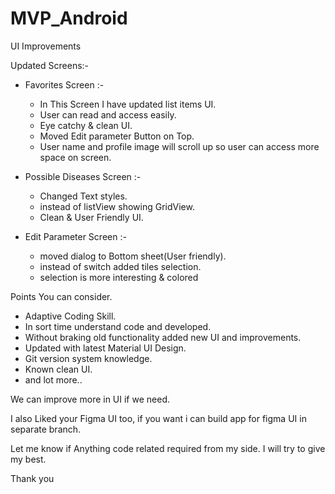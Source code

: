 # MVP_Android
UI Improvements


Updated Screens:- 

- Favorites Screen :- 
    - In This Screen I have updated list items UI.
    - User can read and access easily.
    - Eye catchy & clean UI.
    - Moved Edit parameter Button on Top. 
    - User name and profile image will scroll up so user can access more space on screen.
  
- Possible Diseases Screen :- 
    - Changed Text styles.
    - instead of listView showing GridView.
    - Clean & User Friendly UI.
  
- Edit Parameter Screen :-
    - moved dialog to Bottom sheet(User friendly).
    - instead of switch added tiles selection.
    - selection is more interesting & colored


Points You can consider.

- Adaptive Coding Skill.
- In sort time understand code and developed.
- Without braking old functionality added new UI and improvements.
- Updated with latest Material UI Design.
- Git version system knowledge.
- Known clean UI.
- and lot more..

We can improve more in UI if we need.

I also Liked your Figma UI too, if you want i can build app for figma UI in separate branch.

Let me know if Anything code related required from my side. I will try to give my best.

Thank you